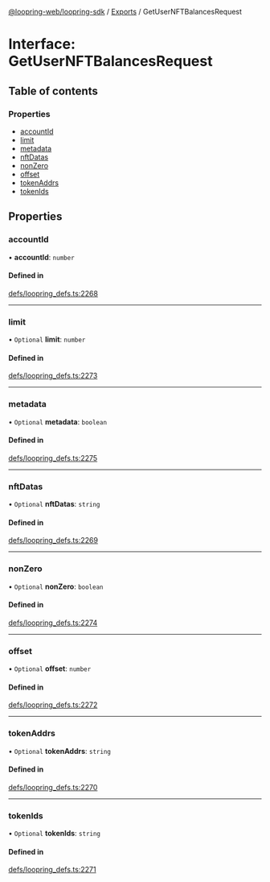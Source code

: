 [@loopring-web/loopring-sdk](../README.md) / [Exports](../modules.md) / GetUserNFTBalancesRequest

# Interface: GetUserNFTBalancesRequest

## Table of contents

### Properties

- [accountId](GetUserNFTBalancesRequest.md#accountid)
- [limit](GetUserNFTBalancesRequest.md#limit)
- [metadata](GetUserNFTBalancesRequest.md#metadata)
- [nftDatas](GetUserNFTBalancesRequest.md#nftdatas)
- [nonZero](GetUserNFTBalancesRequest.md#nonzero)
- [offset](GetUserNFTBalancesRequest.md#offset)
- [tokenAddrs](GetUserNFTBalancesRequest.md#tokenaddrs)
- [tokenIds](GetUserNFTBalancesRequest.md#tokenids)

## Properties

### accountId

• **accountId**: `number`

#### Defined in

[defs/loopring_defs.ts:2268](https://github.com/Loopring/loopring_sdk/blob/1b21a8d/src/defs/loopring_defs.ts#L2268)

___

### limit

• `Optional` **limit**: `number`

#### Defined in

[defs/loopring_defs.ts:2273](https://github.com/Loopring/loopring_sdk/blob/1b21a8d/src/defs/loopring_defs.ts#L2273)

___

### metadata

• `Optional` **metadata**: `boolean`

#### Defined in

[defs/loopring_defs.ts:2275](https://github.com/Loopring/loopring_sdk/blob/1b21a8d/src/defs/loopring_defs.ts#L2275)

___

### nftDatas

• `Optional` **nftDatas**: `string`

#### Defined in

[defs/loopring_defs.ts:2269](https://github.com/Loopring/loopring_sdk/blob/1b21a8d/src/defs/loopring_defs.ts#L2269)

___

### nonZero

• `Optional` **nonZero**: `boolean`

#### Defined in

[defs/loopring_defs.ts:2274](https://github.com/Loopring/loopring_sdk/blob/1b21a8d/src/defs/loopring_defs.ts#L2274)

___

### offset

• `Optional` **offset**: `number`

#### Defined in

[defs/loopring_defs.ts:2272](https://github.com/Loopring/loopring_sdk/blob/1b21a8d/src/defs/loopring_defs.ts#L2272)

___

### tokenAddrs

• `Optional` **tokenAddrs**: `string`

#### Defined in

[defs/loopring_defs.ts:2270](https://github.com/Loopring/loopring_sdk/blob/1b21a8d/src/defs/loopring_defs.ts#L2270)

___

### tokenIds

• `Optional` **tokenIds**: `string`

#### Defined in

[defs/loopring_defs.ts:2271](https://github.com/Loopring/loopring_sdk/blob/1b21a8d/src/defs/loopring_defs.ts#L2271)
